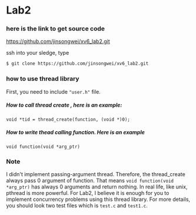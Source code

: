 # Lab2

### here is the link to get source code

https://github.com/jinsongwei/xv6_lab2.git

ssh into your sledge, type

```sh
$ git clone https://github.com/jinsongwei/xv6_lab2.git
```

### how to use thread library

First, you need to include ```"user.h"``` file.

##### How to call thread create , here is an example:

```
void *tid = thread_create(function, (void *)0);
```

##### How to write thead calling function. Here is an example

```
void function(void *arg_ptr)
```

### Note

I didn't implement passing-argument thread. Therefore, the thread_create always pass 0 argument of function. That means 
```void function(void *arg_ptr)``` has always 0 arguments and return nothing. In real life, like unix, pthread is more powerful.
For Lab2, I believe it is enough for you to implement concurrency problems using this thread library. 
For more details, you should look two test files which is ```test.c``` and ```test1.c```. 

